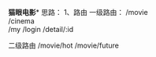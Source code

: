 ******猫眼电影*******
思路：
1、路由
  一级路由：
  /movie    
  /cinema      
  /my
  /login
  /detail/:id

  二级路由
    /movie/hot
    /movie/future
